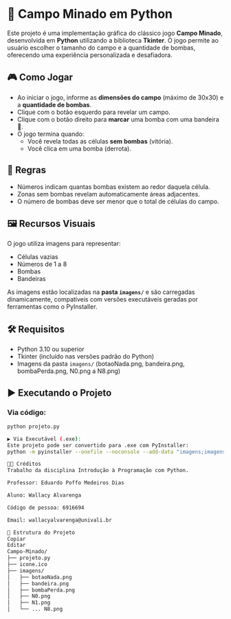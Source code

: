 # 🧨 Campo Minado em Python

Este projeto é uma implementação gráfica do clássico jogo **Campo Minado**, desenvolvida em **Python** utilizando a biblioteca **Tkinter**. O jogo permite ao usuário escolher o tamanho do campo e a quantidade de bombas, oferecendo uma experiência personalizada e desafiadora.

## 🎮 Como Jogar

- Ao iniciar o jogo, informe as **dimensões do campo** (máximo de 30x30) e a **quantidade de bombas**.
- Clique com o botão esquerdo para revelar um campo.
- Clique com o botão direito para **marcar** uma bomba com uma bandeira 🚩.
- O jogo termina quando:
  - Você revela todas as células **sem bombas** (vitória).
  - Você clica em uma bomba (derrota).

## 🧠 Regras

- Números indicam quantas bombas existem ao redor daquela célula.
- Zonas sem bombas revelam automaticamente áreas adjacentes.
- O número de bombas deve ser menor que o total de células do campo.

## 🖼️ Recursos Visuais

O jogo utiliza imagens para representar:
- Células vazias
- Números de 1 a 8
- Bombas
- Bandeiras

As imagens estão localizadas na **pasta `imagens/`** e são carregadas dinamicamente, compatíveis com versões executáveis geradas por ferramentas como o PyInstaller.

## 🛠️ Requisitos

- Python 3.10 ou superior
- Tkinter (incluído nas versões padrão do Python)
- Imagens da pasta `imagens/` (botaoNada.png, bandeira.png, bombaPerda.png, N0.png a N8.png)

## ▶️ Executando o Projeto

### Via código:
```bash
python projeto.py

▶️ Via Executável (.exe):
Este projeto pode ser convertido para .exe com PyInstaller:
python -m pyinstaller --onefile --noconsole --add-data "imagens;imagens" --icon="icone.ico" projeto.py

👨‍🏫 Créditos
Trabalho da disciplina Introdução à Programação com Python.

Professor: Eduardo Poffo Medeiros Dias

Aluno: Wallacy Alvarenga

Código de pessoa: 6916694

Email: wallacyalvarenga@univali.br

📁 Estrutura do Projeto
Copiar
Editar
Campo-Minado/
├── projeto.py
├── icone.ico
├── imagens/
│   ├── botaoNada.png
│   ├── bandeira.png
│   ├── bombaPerda.png
│   ├── N0.png
│   ├── N1.png
│   └── ... N8.png